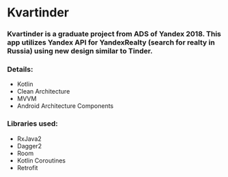 # Kvartinder

### Kvartinder is a graduate project from ADS of Yandex 2018. This app utilizes Yandex API for YandexRealty (search for realty in Russia) using new design similar to Tinder. 

### Details:
  - Kotlin
  - Clean Architecture
  - MVVM
  - Android Architecture Components

### Libraries used:
  - RxJava2
  - Dagger2
  - Room
  - Kotlin Coroutines
  - Retrofit
